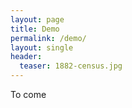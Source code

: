 ```yaml
---
layout: page
title: Demo
permalink: /demo/
layout: single
header:
  teaser: 1882-census.jpg
---
```


To come